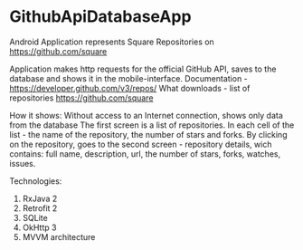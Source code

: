 # GithubApiDatabaseApp
Android Application represents Square Repositories on https://github.com/square

Application makes http requests for the official GitHub API, saves to the database and shows it in the mobile-interface.
Documentation - https://developer.github.com/v3/repos/
What downloads - list of repositories https://github.com/square

How it shows:
Without access to an Internet connection, shows only data from the database
The first screen is a list of repositories.
In each cell of the list - the name of the repository, the number of stars and forks.
By clicking on the repository, goes to the second screen - repository details, wich contains:
full name, description, url, the number of stars, forks, watches, issues.

Technologies: 
1. RxJava 2
2. Retrofit 2
3. SQLite
4. OkHttp 3
5. MVVM architecture
